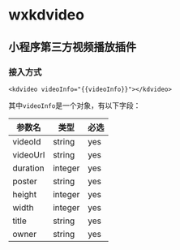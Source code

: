 # wxkdvideo

## 小程序第三方视频播放插件

### 接入方式

```
<kdvideo videoInfo="{{videoInfo}}"></kdvideo>
```

其中`videoInfo`是一个对象，有以下字段：

| 参数名     | 类型   | 必选 |
| ---------- | ------ | ---- |
| videoId      | string | yes  |
| videoUrl  | string | yes  |
| duration | integer | yes  |
| poster | string | yes  |
| height | integer | yes  |
| width | integer | yes  |
| title | string | yes  |
| owner | string | yes  |

